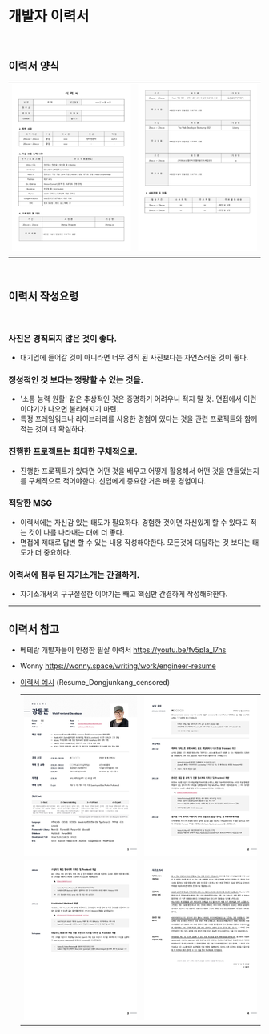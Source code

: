 # 개발자 이력서

<br>

## 이력서 양식

|                 |                  |
:----------------:|:-----------------:
![](이력서01.jpeg)  |  ![](이력서02.jpeg)
|                 |                  |

<br>

## 이력서 작성요령

<br>

### 사진은 경직되지 않은 것이 좋다.
- 대기업에 들어갈 것이 아니라면 너무 경직 된 사진보다는 자연스러운 것이 좋다.

### 정성적인 것 보다는 정량할 수 있는 것을.
- '소통 능력 원활' 같은 추상적인 것은 증명하기 어려우니 적지 말 것. 면접에서 이런 이야기가 나오면 불리해지기 마련.
- 특정 프레임워크나 라이브러리를 사용한 경험이 있다는 것을 관련 프로젝트와 함께 적는 것이 더 확실하다.

### 진행한 프로젝트는 최대한 구체적으로.
- 진행한 프로젝트가 있다면 어떤 것을 배우고 어떻게 활용해서 어떤 것을 만들었는지를 구체적으로 적어야한다. 신입에게 중요한 거은 배운 경험이다.

### 적당한 MSG
- 이력서에는 자신감 있는 태도가 필요하다. 경험한 것이면 자신있게 할 수 있다고 적는 것이 나를 나타내는 대에 더 좋다.
- 면접에 제대로 답변 할 수 있는 내용 작성해야한다. 모든것에 대답하는 것 보다는 태도가 더 중요하다.

### 이력서에 첨부 된 자기소개는 간결하게.
- 자기소개서의 구구절절한 이야기는 빼고 핵심만 간결하게 작성해햐한다.

---

## 이력서 참고

- 베테랑 개발자들이 인정한 필살 이력서 https://youtu.be/fv5pIa_l7ns

- Wonny https://wonny.space/writing/work/engineer-resume

- [이력서 예시](Resume_Dongjunkang_censored.pdf) (Resume_Dongjunkang_censored)


    |                                     |                                     | 
    :------------------------------------:|:------------------------------------:
    ![](Resume_Dongjunkang_censored_1.jpg)|![](Resume_Dongjunkang_censored_2.jpg)
    ![](Resume_Dongjunkang_censored_3.jpg)|![](Resume_Dongjunkang_censored_4.jpg)
    |                                     |                                     |

    